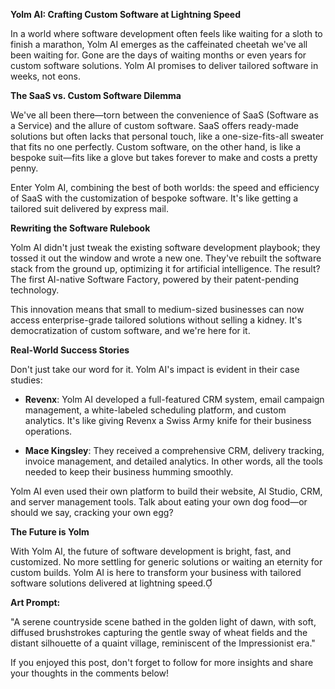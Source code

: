 **Yolm AI: Crafting Custom Software at Lightning Speed**

In a world where software development often feels like waiting for a sloth to finish a marathon, Yolm AI emerges as the caffeinated cheetah we've all been waiting for. Gone are the days of waiting months or even years for custom software solutions. Yolm AI promises to deliver tailored software in weeks, not eons. 

**The SaaS vs. Custom Software Dilemma**

We've all been there—torn between the convenience of SaaS (Software as a Service) and the allure of custom software. SaaS offers ready-made solutions but often lacks that personal touch, like a one-size-fits-all sweater that fits no one perfectly. Custom software, on the other hand, is like a bespoke suit—fits like a glove but takes forever to make and costs a pretty penny.

Enter Yolm AI, combining the best of both worlds: the speed and efficiency of SaaS with the customization of bespoke software. It's like getting a tailored suit delivered by express mail.

**Rewriting the Software Rulebook**

Yolm AI didn't just tweak the existing software development playbook; they tossed it out the window and wrote a new one. They've rebuilt the software stack from the ground up, optimizing it for artificial intelligence. The result? The first AI-native Software Factory, powered by their patent-pending technology. 

This innovation means that small to medium-sized businesses can now access enterprise-grade tailored solutions without selling a kidney. It's democratization of custom software, and we're here for it.

**Real-World Success Stories**

Don't just take our word for it. Yolm AI's impact is evident in their case studies:

- **Revenx**: Yolm AI developed a full-featured CRM system, email campaign management, a white-labeled scheduling platform, and custom analytics. It's like giving Revenx a Swiss Army knife for their business operations.

- **Mace Kingsley**: They received a comprehensive CRM, delivery tracking, invoice management, and detailed analytics. In other words, all the tools needed to keep their business humming smoothly.

Yolm AI even used their own platform to build their website, AI Studio, CRM, and server management tools. Talk about eating your own dog food—or should we say, cracking your own egg?

**The Future is Yolm**

With Yolm AI, the future of software development is bright, fast, and customized. No more settling for generic solutions or waiting an eternity for custom builds. Yolm AI is here to transform your business with tailored software solutions delivered at lightning speed.

**Art Prompt:**

"A serene countryside scene bathed in the golden light of dawn, with soft, diffused brushstrokes capturing the gentle sway of wheat fields and the distant silhouette of a quaint village, reminiscent of the Impressionist era."

If you enjoyed this post, don't forget to follow for more insights and share your thoughts in the comments below! 